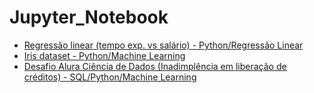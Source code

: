 # Jupyter_Notebook

 - [Regressão linear (tempo exp. vs salário) - Python/Regressão Linear ](experiencia_vs_salario.ipynb)
 - [Iris dataset - Python/Machine Learning](iris_dataset.ipynb)
 - [Desafio Alura Ciência de Dados (Inadimplência em liberação de créditos) - SQL/Python/Machine Learning](https://github.com/PericlesSavio/Jupyter_Notebook/tree/main/Desafio%20Alura)
